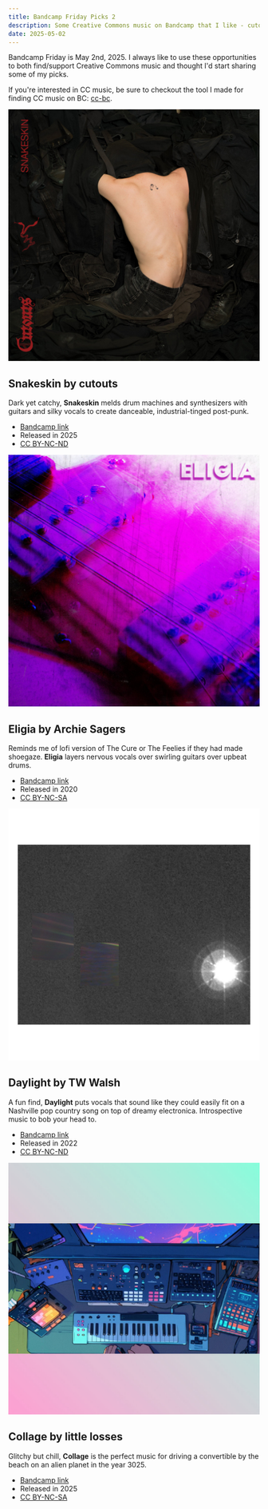 ```yaml
---
title: Bandcamp Friday Picks 2
description: Some Creative Commons music on Bandcamp that I like - cutouts, Archie Sagers, TW Walsh, little losses
date: 2025-05-02
---
```


Bandcamp Friday is May 2nd, 2025. I always like to use these opportunities to both find/support Creative Commons music and thought I'd start sharing some of my picks.

If you're interested in CC music, be sure to checkout the tool I made for finding CC music on BC: [cc-bc](https://handeyeco.github.io/cc-bc/).

![Album art for Snakeskin by cutouts](./img/snakeskin.jpg)

## Snakeskin by cutouts

Dark yet catchy, **Snakeskin** melds drum machines and synthesizers with guitars and silky vocals to create danceable, industrial-tinged post-punk.

- [Bandcamp link](https://cutouts.bandcamp.com/album/snakeskin)
- Released in 2025
- [CC BY-NC-ND](https://creativecommons.org/licenses/by-nc-nd/3.0/)

![Album art for Eligia by Archie Sagers](./img/eligia.jpg)

## Eligia by Archie Sagers

Reminds me of lofi version of The Cure or The Feelies if they had made shoegaze. **Eligia** layers nervous vocals over swirling guitars over upbeat drums.

- [Bandcamp link](https://craftingroomrecordings.bandcamp.com/album/eligia)
- Released in 2020
- [CC BY-NC-SA](https://creativecommons.org/licenses/by-nc-sa/3.0/)

![Album art for Daylight by TW Walsh](./img/daylight.jpg)

## Daylight by TW Walsh

A fun find, **Daylight** puts vocals that sound like they could easily fit on a Nashville pop country song on top of dreamy electronica. Introspective music to bob your head to.

- [Bandcamp link](https://twwalsh.bandcamp.com/album/daylight)
- Released in 2022
- [CC BY-NC-ND](https://creativecommons.org/licenses/by-nc-nd/3.0/)

![Album art for Collage by little losses](./img/collage.jpg)

## Collage by little losses

Glitchy but chill, **Collage** is the perfect music for driving a convertible by the beach on an alien planet in the year 3025.

- [Bandcamp link](https://littlelosses.bandcamp.com/album/collage)
- Released in 2025
- [CC BY-NC-SA](https://creativecommons.org/licenses/by-nc-sa/3.0/)

